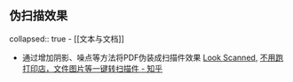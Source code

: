 ## 伪扫描效果
collapsed:: true
	- [[文本与文档]]
- 通过增加阴影、噪点等方法将PDF伪装成扫描件效果 [Look Scanned](https://zh.lookscanned.io/), [不用跑打印店，文件图片等一键转扫描件 - 知乎](https://zhuanlan.zhihu.com/p/581920576)